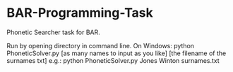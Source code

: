 # BAR-Programming-Task
Phonetic Searcher task for BAR.

Run by opening directory in command line.
On Windows:
python PhoneticSolver.py [as many names to input as you like] [the filename of the surnames txt]
e.g.: python PhoneticSolver.py Jones Winton surnames.txt
